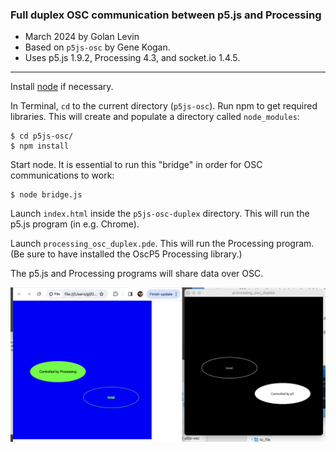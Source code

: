 ### Full duplex OSC communication between p5.js and Processing

* March 2024 by Golan Levin
* Based on `p5js-osc` by Gene Kogan. 
* Uses p5.js 1.9.2, Processing 4.3, and socket.io 1.4.5. 

---

Install [node](https://nodejs.org/) if necessary. 

In Terminal, `cd` to the current directory (`p5js-osc`). Run npm to get required libraries. This will create and populate a directory called `node_modules`:

	$ cd p5js-osc/
	$ npm install

Start node. It is essential to run this "bridge" in order for OSC communications to work: 

    $ node bridge.js

Launch `index.html` inside the `p5js-osc-duplex` directory. This will run the p5.js program (in e.g. Chrome). 

Launch `processing_osc_duplex.pde`. This will run the Processing program. (Be sure to have installed the OscP5 Processing library.)

The p5.js and Processing programs will share data over OSC.

![Screenshot](screenshot.png)

